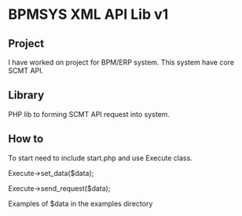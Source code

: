 # BPMSYS XML API Lib v1

## Project
I have worked on project for BPM/ERP system. This system have core SCMT API.

## Library
PHP lib to forming SCMT API request into system.

## How to
To start need to include start.php and use Execute class.

Execute->set_data($data);

Execute->send_request($data);

Examples of $data in the examples directory
